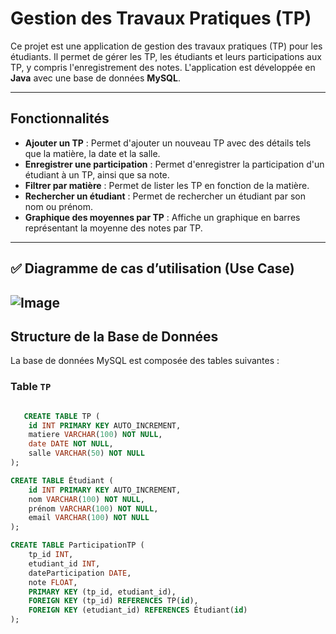 # Gestion des Travaux Pratiques (TP)

Ce projet est une application de gestion des travaux pratiques (TP) pour les étudiants. Il permet de gérer les TP, les étudiants et leurs participations aux TP, y compris l'enregistrement des notes. L'application est développée en **Java** avec une base de données **MySQL**.

---

## Fonctionnalités

- **Ajouter un TP** : Permet d'ajouter un nouveau TP avec des détails tels que la matière, la date et la salle.
- **Enregistrer une participation** : Permet d'enregistrer la participation d'un étudiant à un TP, ainsi que sa note.
- **Filtrer par matière** : Permet de lister les TP en fonction de la matière.
- **Rechercher un étudiant** : Permet de rechercher un étudiant par son nom ou prénom.
- **Graphique des moyennes par TP** : Affiche un graphique en barres représentant la moyenne des notes par TP.

---
## ✅ Diagramme de cas d’utilisation (Use Case)
![Image](https://github.com/user-attachments/assets/2f3aa477-3a95-40ca-86e6-225e0e136c6c)
---
## Structure de la Base de Données

La base de données MySQL est composée des tables suivantes :

### Table `TP`
```sql

   CREATE TABLE TP (
    id INT PRIMARY KEY AUTO_INCREMENT,
    matiere VARCHAR(100) NOT NULL,
    date DATE NOT NULL,
    salle VARCHAR(50) NOT NULL
);

CREATE TABLE Étudiant (
    id INT PRIMARY KEY AUTO_INCREMENT,
    nom VARCHAR(100) NOT NULL,
    prénom VARCHAR(100) NOT NULL,
    email VARCHAR(100) NOT NULL
);

CREATE TABLE ParticipationTP (
    tp_id INT,
    etudiant_id INT,
    dateParticipation DATE,
    note FLOAT,
    PRIMARY KEY (tp_id, etudiant_id),
    FOREIGN KEY (tp_id) REFERENCES TP(id),
    FOREIGN KEY (etudiant_id) REFERENCES Étudiant(id)
);
